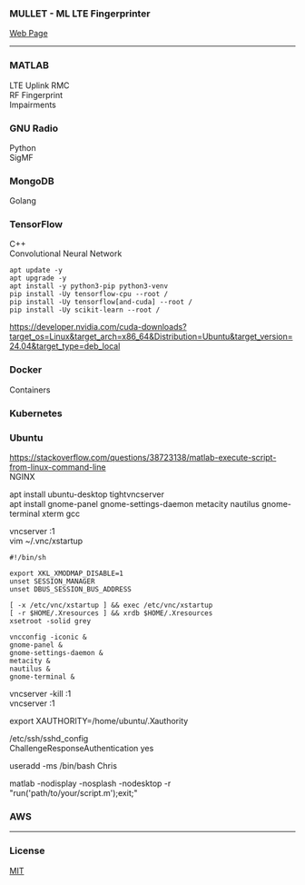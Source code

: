 ### MULLET - ML LTE Fingerprinter
[Web Page](https://chrimson.github.io/MULLET)

---

### MATLAB
LTE Uplink RMC  
RF Fingerprint  
Impairments

### GNU Radio
Python  
SigMF

### MongoDB
Golang

### TensorFlow
C++  
Convolutional Neural Network
```
apt update -y
apt upgrade -y
apt install -y python3-pip python3-venv
pip install -Uy tensorflow-cpu --root /
pip install -Uy tensorflow[and-cuda] --root /
pip install -Uy scikit-learn --root /
```

https://developer.nvidia.com/cuda-downloads?target_os=Linux&target_arch=x86_64&Distribution=Ubuntu&target_version=24.04&target_type=deb_local

### Docker
Containers

### Kubernetes

### Ubuntu
https://stackoverflow.com/questions/38723138/matlab-execute-script-from-linux-command-line  
NGINX

apt install ubuntu-desktop tightvncserver  
apt install gnome-panel gnome-settings-daemon metacity nautilus gnome-terminal xterm gcc

vncserver :1  
vim ~/.vnc/xstartup  
```
#!/bin/sh

export XKL_XMODMAP_DISABLE=1
unset SESSION_MANAGER
unset DBUS_SESSION_BUS_ADDRESS

[ -x /etc/vnc/xstartup ] && exec /etc/vnc/xstartup
[ -r $HOME/.Xresources ] && xrdb $HOME/.Xresources
xsetroot -solid grey

vncconfig -iconic &
gnome-panel &
gnome-settings-daemon &
metacity &
nautilus &
gnome-terminal &
```
vncserver -kill :1  
vncserver :1  

export XAUTHORITY=/home/ubuntu/.Xauthority


/etc/ssh/sshd_config  
ChallengeResponseAuthentication yes

useradd -ms /bin/bash Chris

matlab -nodisplay -nosplash -nodesktop -r "run('path/to/your/script.m');exit;"

### AWS

---

### License
[MIT](LICENSE)

